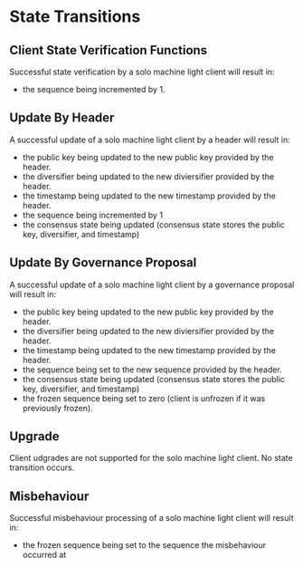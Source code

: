 <!--
order: 3
-->

# State Transitions

## Client State Verification Functions

Successful state verification by a solo machine light client will result in:

- the sequence being incremented by 1.

## Update By Header

A successful update of a solo machine light client by a header will result in:

- the public key being updated to the new public key provided by the header. 
- the diversifier being updated to the new diviersifier provided by the header.
- the timestamp being updated to the new timestamp provided by the header.
- the sequence being incremented by 1
- the consensus state being updated (consensus state stores the public key, diversifier, and timestamp)

## Update By Governance Proposal

A successful update of a solo machine light client by a governance proposal will result in:

- the public key being updated to the new public key provided by the header. 
- the diversifier being updated to the new diviersifier provided by the header.
- the timestamp being updated to the new timestamp provided by the header.
- the sequence being set to the new sequence provided by the header.
- the consensus state being updated (consensus state stores the public key, diversifier, and timestamp)
- the frozen sequence being set to zero (client is unfrozen if it was previously frozen).

## Upgrade

Client udgrades are not supported for the solo machine light client. No state transition occurs.

## Misbehaviour

Successful misbehaviour processing of a solo machine light client will result in:

- the frozen sequence being set to the sequence the misbehaviour occurred at
